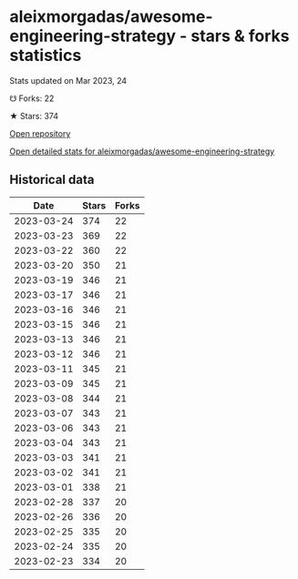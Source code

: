 # aleixmorgadas/awesome-engineering-strategy - stars & forks statistics

Stats updated on Mar 2023, 24

☋ Forks: 22

★ Stars: 374

[Open repository](https://github.com/aleixmorgadas/awesome-engineering-strategy)

[Open detailed stats for aleixmorgadas/awesome-engineering-strategy](https://reviewgithub.com/rep/aleixmorgadas/awesome-engineering-strategy)

## Historical data
| Date | Stars | Forks |
|------|-------|-------|
| 2023-03-24 | 374 | 22 | 
| 2023-03-23 | 369 | 22 | 
| 2023-03-22 | 360 | 22 | 
| 2023-03-20 | 350 | 21 | 
| 2023-03-19 | 346 | 21 | 
| 2023-03-17 | 346 | 21 | 
| 2023-03-16 | 346 | 21 | 
| 2023-03-15 | 346 | 21 | 
| 2023-03-13 | 346 | 21 | 
| 2023-03-12 | 346 | 21 | 
| 2023-03-11 | 345 | 21 | 
| 2023-03-09 | 345 | 21 | 
| 2023-03-08 | 344 | 21 | 
| 2023-03-07 | 343 | 21 | 
| 2023-03-06 | 343 | 21 | 
| 2023-03-04 | 343 | 21 | 
| 2023-03-03 | 341 | 21 | 
| 2023-03-02 | 341 | 21 | 
| 2023-03-01 | 338 | 21 | 
| 2023-02-28 | 337 | 20 | 
| 2023-02-26 | 336 | 20 | 
| 2023-02-25 | 335 | 20 | 
| 2023-02-24 | 335 | 20 | 
| 2023-02-23 | 334 | 20 | 


